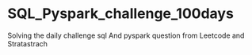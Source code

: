 # SQL_Pyspark_challenge_100days
Solving the daily challenge sql And pyspark question from Leetcode and Stratastrach
